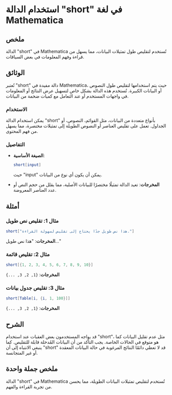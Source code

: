 <!--
Meta Description: # استخدام الدالة "short" في لغة Mathematica ## ملخص الدالة "short" في Mathematica تُستخدم لتقليص طول تمثيلات البيانات، مما يسهل من قراءة وفهم المعلوما...
Meta Keywords: short, البيانات, mathematica, الدالة, تقليص
-->

# استخدام الدالة "short" في لغة Mathematica

## ملخص
الدالة "short" في Mathematica تُستخدم لتقليص طول تمثيلات البيانات، مما يسهل من قراءة وفهم المعلومات في بعض السياقات.

## الوثائق
تُعتبر "short" دالة مفيدة في Mathematica، حيث يتم استخدامها لتقليص طول النصوص أو البيانات الكبيرة. تُستخدم هذه الدالة بشكل خاص لتسهيل عرض النتائج أو المعلومات في واجهات المستخدم أو عند التعامل مع كميات ضخمة من البيانات.

### الاستخدام
يمكن استخدام الدالة "short" بأنواع متعددة من البيانات، مثل القوائم، النصوص، أو الجداول. تعمل على تقليص العناصر أو النصوص الطويلة إلى تمثيلات مختصرة، مما يسهل من فهم المحتوى.

### التفاصيل
- **الصيغة الأساسية**: 
  ```mathematica
  short[input]
  ```
  حيث "input" يمكن أن يكون أي نوع من البيانات.

- **المخرجات**: 
  تعيد الدالة تمثيلًا مختصرًا للبيانات الأصلية، مما يقلل من حجم النص أو عدد العناصر المعروضة.

## أمثلة
### مثال 1: تقليص نص طويل
```mathematica
short["هذا نص طويل جدًا يحتاج إلى تقليص لسهولة القراءة."]
```
**المخرجات**: "هذا نص طويل..."

### مثال 2: تقليص قائمة
```mathematica
short[{1, 2, 3, 4, 5, 6, 7, 8, 9, 10}]
```
**المخرجات**: `{1, 2, 3, ...}`

### مثال 3: تقليص جدول بيانات
```mathematica
short[Table[i, {i, 1, 100}]]
```
**المخرجات**: `{1, 2, 3, ...}`
  
## الشرح
قد يواجه المستخدمون بعض العقبات عند استخدام "short"، مثل عدم تقليل البيانات كما هو متوقع في الحالات الخاصة. يجب التأكد من أن البيانات المُدخلة قابلة للتقليص. كما ينبغي الانتباه إلى أن "short" قد لا تعطي دائمًا النتائج المرغوبة في حالة البيانات المعقدة أو غير المتجانسة.

## ملخص جملة واحدة
الدالة "short" في Mathematica تُستخدم لتقليص تمثيلات البيانات الطويلة، مما يحسن من تجربة القراءة والفهم.